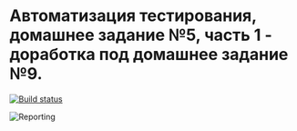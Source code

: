 # Автоматизация тестирования, домашнее задание №5, часть 1 - доработка под домашнее задание №9. 

[![Build status](https://ci.appveyor.com/api/projects/status/h05rn53aw200i8ij?svg=true)](https://ci.appveyor.com/project/mmpomail/automation-5-1)

![Reporting](https://github.com/mmpomail/Automation-5-1/assets/157794839/469cc0ad-3b5c-423a-893d-50a3547e3943)

